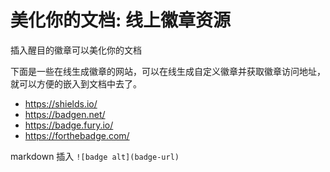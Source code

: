 # 美化你的文档: 线上徽章资源

插入醒目的徽章可以美化你的文档

下面是一些在线生成徽章的网站，可以在线生成自定义徽章并获取徽章访问地址，就可以方便的嵌入到文档中去了。

- https://shields.io/
- https://badgen.net/
- https://badge.fury.io/
- https://forthebadge.com/

markdown 插入
`![badge alt](badge-url)`

